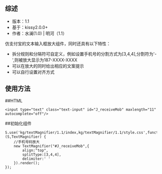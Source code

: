 ## 综述 ##

- 版本：1.1
- 基于：kissy2.0.0+
- 作者：水澜(1.0) | 明河（1.1）

仿支付宝的文本输入框放大组件，同时还具有以下特性：

- 拆分规则和分隔符可自定义，例如设置手机号的分割方式为[3,4,4],分割符为'-',则被放大显示为187-XXXX-XXXX
- 可以在放大的同时给出相应的文案提示
- 可以自行设置对齐方式

## 使用方法 ##

##HTML

    <input type="text" class="text-input" id="J_receiveMob" maxlength="11" autocomplete="off"/>

##初始化组件

    S.use('kg/textMagnifier/1.1/index,kg/textMagnifier/1.1/style.css',function (S,TextMagnifier) {
        //手机号码放大
        new TextMagnifier("#J_receiveMob",{
            align:"top",
            splitType:[3,4,4],
            delimiter:' '
        }).render();
    });
